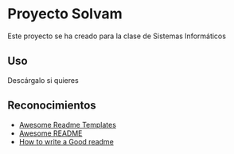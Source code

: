
# Proyecto Solvam

Este proyecto se ha creado para la clase de Sistemas Informáticos


## Uso

Descárgalo si quieres

    
## Reconocimientos

 - [Awesome Readme Templates](https://awesomeopensource.com/project/elangosundar/awesome-README-templates)
 - [Awesome README](https://github.com/matiassingers/awesome-readme)
 - [How to write a Good readme](https://bulldogjob.com/news/449-how-to-write-a-good-readme-for-your-github-project)

